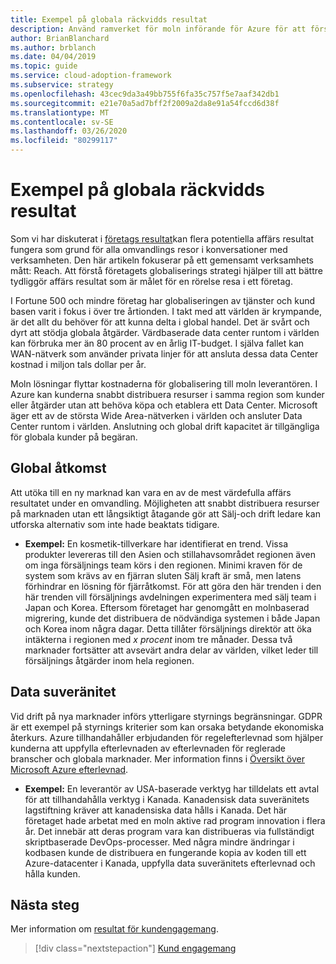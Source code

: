 ```yaml
---
title: Exempel på globala räckvidds resultat
description: Använd ramverket för moln införande för Azure för att förstå globala räckvidds resultat i kontexten för en moln omvandling.
author: BrianBlanchard
ms.author: brblanch
ms.date: 04/04/2019
ms.topic: guide
ms.service: cloud-adoption-framework
ms.subservice: strategy
ms.openlocfilehash: 43cec9da3a49bb755f6fa35c757f5e7aaf342db1
ms.sourcegitcommit: e21e70a5ad7bff2f2009a2da8e91a54fccd6d38f
ms.translationtype: MT
ms.contentlocale: sv-SE
ms.lasthandoff: 03/26/2020
ms.locfileid: "80299117"
---
```

# <a name="examples-of-global-reach-outcomes"></a>Exempel på globala räckvidds resultat

Som vi har diskuterat i [företags resultat](./index.md)kan flera potentiella affärs resultat fungera som grund för alla omvandlings resor i konversationer med verksamheten. Den här artikeln fokuserar på ett gemensamt verksamhets mått: Reach. Att förstå företagets globaliserings strategi hjälper till att bättre tydliggör affärs resultat som är målet för en rörelse resa i ett företag.

I Fortune 500 och mindre företag har globaliseringen av tjänster och kund basen varit i fokus i över tre årtionden. I takt med att världen är krympande, är det allt du behöver för att kunna delta i global handel. Det är svårt och dyrt att stödja globala åtgärder. Värdbaserade data center runtom i världen kan förbruka mer än 80 procent av en årlig IT-budget. I själva fallet kan WAN-nätverk som använder privata linjer för att ansluta dessa data Center kostnad i miljon tals dollar per år.

Moln lösningar flyttar kostnaderna för globalisering till moln leverantören. I Azure kan kunderna snabbt distribuera resurser i samma region som kunder eller åtgärder utan att behöva köpa och etablera ett Data Center. Microsoft äger ett av de största Wide Area-nätverken i världen och ansluter Data Center runtom i världen. Anslutning och global drift kapacitet är tillgängliga för globala kunder på begäran.

## <a name="global-access"></a>Global åtkomst

Att utöka till en ny marknad kan vara en av de mest värdefulla affärs resultatet under en omvandling. Möjligheten att snabbt distribuera resurser på marknaden utan ett långsiktigt åtagande gör att Sälj-och drift ledare kan utforska alternativ som inte hade beaktats tidigare.

- **Exempel:** En kosmetik-tillverkare har identifierat en trend. Vissa produkter levereras till den Asien och stillahavsområdet regionen även om inga försäljnings team körs i den regionen. Minimi kraven för de system som krävs av en fjärran sluten Sälj kraft är små, men latens förhindrar en lösning för fjärråtkomst. För att göra den här trenden i den här trenden vill försäljnings avdelningen experimentera med sälj team i Japan och Korea. Eftersom företaget har genomgått en molnbaserad migrering, kunde det distribuera de nödvändiga systemen i både Japan och Korea inom några dagar. Detta tillåter försäljnings direktör att öka intäkterna i regionen med _x procent_ inom tre månader. Dessa två marknader fortsätter att avsevärt andra delar av världen, vilket leder till försäljnings åtgärder inom hela regionen.

## <a name="data-sovereignty"></a>Data suveränitet

Vid drift på nya marknader införs ytterligare styrnings begränsningar. GDPR är ett exempel på styrnings kriterier som kan orsaka betydande ekonomiska återkurs. Azure tillhandahåller erbjudanden för regelefterlevnad som hjälper kunderna att uppfylla efterlevnaden av efterlevnaden för reglerade branscher och globala marknader. Mer information finns i [Översikt över Microsoft Azure efterlevnad](https://azure.microsoft.com/overview/trusted-cloud/compliance/).

- **Exempel:** En leverantör av USA-baserade verktyg har tilldelats ett avtal för att tillhandahålla verktyg i Kanada. Kanadensisk data suveränitets lagstiftning kräver att kanadensiska data hålls i Kanada. Det här företaget hade arbetat med en moln aktive rad program innovation i flera år. Det innebär att deras program vara kan distribueras via fullständigt skriptbaserade DevOps-processer. Med några mindre ändringar i kodbasen kunde de distribuera en fungerande kopia av koden till ett Azure-datacenter i Kanada, uppfylla data suveränitets efterlevnad och hålla kunden.

## <a name="next-steps"></a>Nästa steg

Mer information om [resultat för kundengagemang](./engagement-outcomes.md).

> [!div class="nextstepaction"]
> [Kund engagemang](./engagement-outcomes.md)
